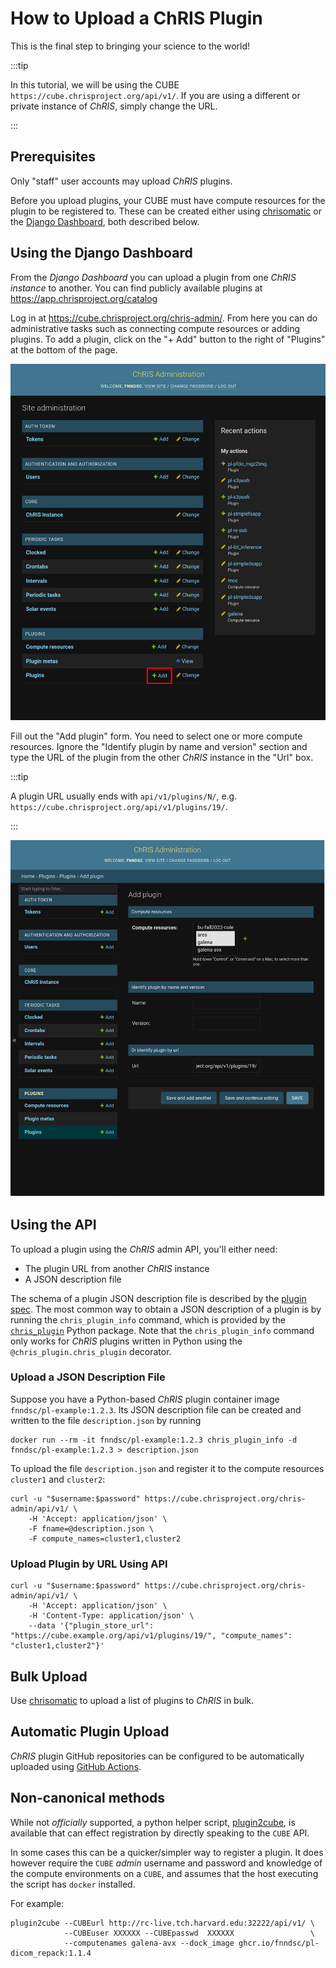 # How to Upload a ChRIS Plugin

This is the final step to bringing your science to the world!

:::tip

In this tutorial, we will be using the CUBE `https://cube.chrisproject.org/api/v1/`.
If you are using a different or private instance of _ChRIS_, simply change the URL.

:::

## Prerequisites

Only "staff" user accounts may upload _ChRIS_ plugins.

Before you upload plugins, your CUBE must have compute resources for the plugin to
be registered to. These can be created either using
[chrisomatic](#bulk-upload) or the [Django Dashboard](#using-the-django-dashboard),
both described below.

## Using the Django Dashboard

From the _Django Dashboard_ you can upload a plugin from one _ChRIS instance_ to another.
You can find publicly available plugins at https://app.chrisproject.org/catalog

Log in at https://cube.chrisproject.org/chris-admin/. From here you can do administrative
tasks such as connecting compute resources or adding plugins. To add a plugin, click on the
"+ Add" button to the right of "Plugins" at the bottom of the page.

![Admin Dashboard Home](./admin_dashboard_home.png)

Fill out the "Add plugin" form. You need to select one or more compute resources.
Ignore the "Identify plugin by name and version" section and type the URL of the plugin
from the other _ChRIS_ instance in the "Url" box.

:::tip

A plugin URL usually ends with `api/v1/plugins/N/`, e.g.
`https://cube.chrisproject.org/api/v1/plugins/19/`.

:::

![Add Plugin form in the Django Dashboard](./admin_dashboard_add_plugin.png)

## Using the API

To upload a plugin using the _ChRIS_ admin API, you'll either need:

- The plugin URL from another _ChRIS_ instance
- A JSON description file

The schema of a plugin JSON description file is described by the
[plugin spec](https://github.com/FNNDSC/CHRIS_docs/blob/master/specs/ChRIS_Plugins.adoc#json-representation).
The most common way to obtain a JSON description of a plugin is by running the
`chris_plugin_info` command, which is provided by the [`chris_plugin`](https://pypi.org/project/chris-plugin/)
Python package. Note that the `chris_plugin_info` command only works for _ChRIS_ plugins
written in Python using the `@chris_plugin.chris_plugin` decorator.

### Upload a JSON Description File

Suppose you have a Python-based _ChRIS_ plugin container image `fnndsc/pl-example:1.2.3`.
Its JSON description file can be created and written to the file `description.json` by running

```shell
docker run --rm -it fnndsc/pl-example:1.2.3 chris_plugin_info -d fnndsc/pl-example:1.2.3 > description.json
```

To upload the file `description.json` and register it to the compute resources `cluster1` and `cluster2`:

```shell
curl -u "$username:$password" https://cube.chrisproject.org/chris-admin/api/v1/ \
    -H 'Accept: application/json' \
    -F fname=@description.json \
    -F compute_names=cluster1,cluster2
```

### Upload Plugin by URL Using API

```shell
curl -u "$username:$password" https://cube.chrisproject.org/chris-admin/api/v1/ \
    -H 'Accept: application/json' \
    -H 'Content-Type: application/json' \
    --data '{"plugin_store_url": "https://cube.example.org/api/v1/plugins/19/", "compute_names": "cluster1,cluster2"}'
```

## Bulk Upload

Use [chrisomatic](https://github.com/FNNDSC/chrisomatic) to upload a list of plugins to _ChRIS_ in bulk.

## Automatic Plugin Upload

_ChRIS_ plugin GitHub repositories can be configured to be automatically uploaded
using [GitHub Actions](../../plugins/github_actions.md).

## Non-canonical methods

While not _officially_ supported, a python helper script, [plugin2cube](https://github.com/FNNDSC/plugin2cube), is available that can effect registration by directly speaking to the `CUBE` API.

In some cases this can be a quicker/simpler way to register a plugin. It does however require the `CUBE` *admin* username and password and knowledge of the compute environments on a `CUBE`, and assumes that the host executing the script has `docker` installed.

For example:

```shell
plugin2cube --CUBEurl http://rc-live.tch.harvard.edu:32222/api/v1/ \
            --CUBEuser XXXXXX --CUBEpasswd  XXXXXX                 \
            --computenames galena-avx --dock_image ghcr.io/fnndsc/pl-dicom_repack:1.1.4
```
